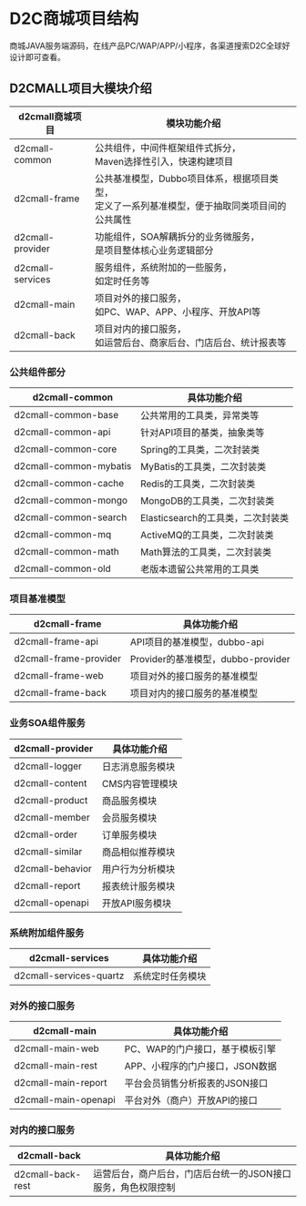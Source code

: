 # D2C商城项目结构
商城JAVA服务端源码，在线产品PC/WAP/APP/小程序，各渠道搜索D2C全球好设计即可查看。

## D2CMALL项目大模块介绍
| d2cmall商城项目 | 模块功能介绍 |
| ---- | ---- |
| d2cmall-common |  公共组件，中间件框架组件式拆分，<br>Maven选择性引入，快速构建项目 |
| d2cmall-frame |  公共基准模型，Dubbo项目体系，根据项目类型，<br>定义了一系列基准模型，便于抽取同类项目间的公共属性 |
| d2cmall-provider |  功能组件，SOA解耦拆分的业务微服务，<br>是项目整体核心业务逻辑部分 |
| d2cmall-services |  服务组件，系统附加的一些服务，<br>如定时任务等 |
| d2cmall-main |  项目对外的接口服务，<br>如PC、WAP、APP、小程序、开放API等 |
| d2cmall-back |  项目对内的接口服务，<br>如运营后台、商家后台、门店后台、统计报表等 |

### 公共组件部分
| d2cmall-common | 具体功能介绍 | 
| ---- | ---- |
| d2cmall-common-base |  公共常用的工具类，异常类等 |
| d2cmall-common-api |  针对API项目的基类，抽象类等 |
| d2cmall-common-core |  Spring的工具类，二次封装类 |
| d2cmall-common-mybatis |  MyBatis的工具类，二次封装类 |
| d2cmall-common-cache |  Redis的工具类，二次封装类 |
| d2cmall-common-mongo |  MongoDB的工具类，二次封装类 |
| d2cmall-common-search |  Elasticsearch的工具类，二次封装类 |
| d2cmall-common-mq |  ActiveMQ的工具类，二次封装类 |
| d2cmall-common-math |  Math算法的工具类，二次封装类 |
| d2cmall-common-old |  老版本遗留公共常用的工具类 |

### 项目基准模型
| d2cmall-frame | 具体功能介绍 |
| ---- | ---- |
| d2cmall-frame-api	|  API项目的基准模型，dubbo-api |
| d2cmall-frame-provider |	Provider的基准模型，dubbo-provider |
| d2cmall-frame-web |  项目对外的接口服务的基准模型 |
| d2cmall-frame-back |  项目对内的接口服务的基准模型 |

### 业务SOA组件服务
| d2cmall-provider |  具体功能介绍 |
| ---- | ---- |
| d2cmall-logger |  日志消息服务模块 |
| d2cmall-content |  CMS内容管理模块 |
| d2cmall-product |  商品服务模块 |
| d2cmall-member |  会员服务模块 |
| d2cmall-order |  订单服务模块 |
| d2cmall-similar |  商品相似推荐模块 |
| d2cmall-behavior |  用户行为分析模块 |
| d2cmall-report |  报表统计服务模块 |
| d2cmall-openapi |  开放API服务模块 |

### 系统附加组件服务
| d2cmall-services | 具体功能介绍 |
| ---- | ---- |
| d2cmall-services-quartz |  系统定时任务模块 |

### 对外的接口服务
| d2cmall-main | 具体功能介绍 |
| ---- | ---- | 
| d2cmall-main-web |  PC、WAP的门户接口，基于模板引擎 |
| d2cmall-main-rest |  APP、小程序的门户接口，JSON数据 |
| d2cmall-main-report |  平台会员销售分析报表的JSON接口 |
| d2cmall-main-openapi |  平台对外（商户）开放API的接口 |

### 对内的接口服务
| d2cmall-back |  具体功能介绍 |
| ---- | ---- |
| d2cmall-back-rest |  运营后台，商户后台，门店后台统一的JSON接口服务，角色权限控制 |
